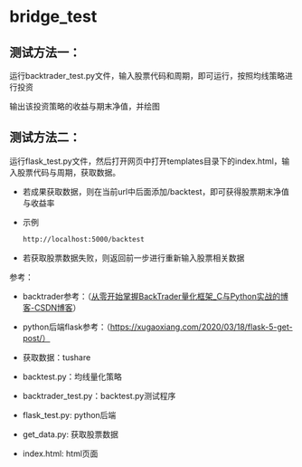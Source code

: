 # bridge_test

## 测试方法一：

运行backtrader_test.py文件，输入股票代码和周期，即可运行，按照均线策略进行投资

输出该投资策略的收益与期末净值，并绘图



## 测试方法二：

运行flask_test.py文件，然后打开网页中打开templates目录下的index.html，输入股票代码与周期，获取数据。

- 若成果获取数据，则在当前url中后面添加/backtest，即可获得股票期末净值与收益率

- 示例

  ```bash
  http://localhost:5000/backtest
  ```

- 若获取股票数据失败，则返回前一步进行重新输入股票相关数据



参考：

- backtrader参考：（[从零开始掌握BackTrader量化框架_C与Python实战的博客-CSDN博客](https://blog.csdn.net/yaoyefengchen/category_12544415.html)）

- python后端flask参考：（https://xugaoxiang.com/2020/03/18/flask-5-get-post/）
- 获取数据：tushare



- backtest.py：均线量化策略
- backtrader_test.py：backtest.py测试程序
- flask_test.py: python后端
- get_data.py: 获取股票数据
- index.html: html页面